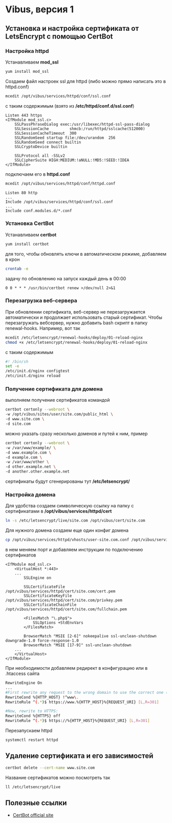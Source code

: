 # Vibus, версия 1
## Установка и настройка сертификата от LetsEncrypt с помощью CertBot

### Настройка httpd
Устанавливаем **mod_ssl**
```bash
yum install mod_ssl
```
Создаем файл настроек ssl для httpd (либо можно прямо написать это в httpd.conf)
```bash
mcedit /opt/vibus/services/httpd/conf/ssl.conf
```
с таким содержимым (взято из **/etc/httpd/conf.d/ssl.conf**)
```text
Listen 443 https
<IfModule mod_ssl.c>
    SSLPassPhraseDialog exec:/usr/libexec/httpd-ssl-pass-dialog
    SSLSessionCache         shmcb:/run/httpd/sslcache(512000)
    SSLSessionCacheTimeout  300
    SSLRandomSeed startup file:/dev/urandom  256
    SSLRandomSeed connect builtin
    SSLCryptoDevice builtin

    SSLProtocol all -SSLv2
    SSLCipherSuite HIGH:MEDIUM:!aNULL:!MD5:!SEED:!IDEA
</IfModule>

```
подключаем его в **httpd.conf**
```bash
mcedit /opt/vibus/services/httpd/conf/httpd.conf
```
```text
Listen 80 http
...
Include /opt/vibus/services/httpd/conf/ssl.conf
...
Include conf.modules.d/*.conf
```

### Установка CertBot

Устанавливаем **certbot**
```bash
yum install certbot
```
для того, чтобы обновлять ключи в автоматическом режиме, добавляем в крон
```bash
crontab -e
```
задачу по обновлению на запуск каждый день в 00:00
```text
0 0 * * * /usr/bin/certbot renew >/dev/null 2>&1
```
### Перезагрузка веб-сервера
При обновлении сертификата, веб-сервер не перезагружается автоматически и продолжает использовать старый сертификат.
Чтобы перезагружать вебсервер, нужно добавить bash скрипт в папку renewal-hooks.
Например, вот так
```bash
mcedit /etc/letsencrypt/renewal-hooks/deploy/01-reload-nginx
chmod +x /etc/letsencrypt/renewal-hooks/deploy/01-reload-nginx
```
с таким содержимым
```bash
#! /bin/sh
set -e
/etc/init.d/nginx configtest
/etc/init.d/nginx reload
```

### Получение сертификата для домена

выполняем получение сертификатов командой
```bash
certbot certonly --webroot \
-w /opt/vibus/sites/user/site.com/public_html \
-d www.site.com \
-d site.com
```
можно указать сразу несколько доменов и путей к ним, пример
```bash
certbot certonly --webroot \
-w /var/www/example/ \
-d www.example.com \
-d example.com \
-w /var/www/other \
-d other.example.net \
-d another.other.example.net
```

сертификаты будут сгенерированы тут **/etc/letsencrypt/**

### Настройка домена
Для удобства создаем символическую ссылку на папку с сертификатами в **/opt/vibus/services/httpd/cert**

```bash
ln -s /etc/letsencrypt/live/site.com /opt/vibus/cert/site.com
```

Для нужного домена создаем еще один конфиг домена
```bash
cp /opt/vibus/services/httpd/vhosts/user-site.com.conf /opt/vibus/services/httpd/vhosts/user-site.com-ssl.conf
```
в нем меняем порт и добавляем инструкции по подключению сертификатов
```text
<IfModule mod_ssl.c>
    <VirtualHost *:443>
    ...
        SSLEngine on

        SSLCertificateFile      /opt/vibus/services/httpd/cert/site.com/cert.pem
        SSLCertificateKeyFile   /opt/vibus/services/httpd/cert/site.com/privkey.pem
        SSLCertificateChainFile /opt/vibus/services/httpd/cert/site.com/fullchain.pem

        <FilesMatch "\.php$">
            SSLOptions +StdEnvVars
        </FilesMatch>

        BrowserMatch "MSIE [2-6]" nokeepalive ssl-unclean-shutdown downgrade-1.0 force-response-1.0
        BrowserMatch "MSIE [17-9]" ssl-unclean-shutdown
    ...
    </VirtualHost>
</IfModule>
```

При необходимости добавляем редирект в конфигурацию или в .htaccess сайта
```bash
RewriteEngine On
...
#First rewrite any request to the wrong domain to use the correct one (here www.)
RewriteCond %{HTTP_HOST} !^www\.
RewriteRule ^(.*)$ https://www.%{HTTP_HOST}%{REQUEST_URI} [L,R=301]

#Now, rewrite to HTTPS:
RewriteCond %{HTTPS} off
RewriteRule ^(.*)$ https://%{HTTP_HOST}%{REQUEST_URI} [L,R=301]
```

Перезапускаем httpd
```bash
systemctl restart httpd
```

## Удаление сертификата и его зависимостей

```bash
certbot delete --cert-name www.site.com
```
Название сертификатов можно посмотреть так
```bash
ll /etc/letsencrypt/live
```

## Полезные ссылки
- [CertBot official site](https://certbot.eff.org/)

